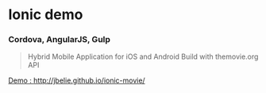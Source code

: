 # Ionic demo
### Cordova, AngularJS, Gulp

> Hybrid Mobile Application for iOS and Android
Build with themovie.org API


<a href="http://jbelie.github.io/ionic-movie/" target="_blank">Demo : http://jbelie.github.io/ionic-movie/</a>
